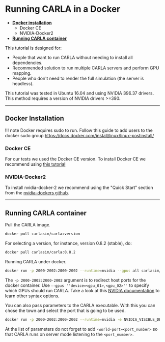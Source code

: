 # Running CARLA in a Docker

* [__Docker installation__](#docker-installation)  
	* Docker CE
	* NVIDIA-Docker2
* [__Running CARLA container__](#running-carla-container)  

This tutorial is designed for:

* People that want to run CARLA without needing to install all dependencies.  
* Recommended solution to run multiple CARLA servers and perform GPU mapping.  
* People who don't need to render the full simulation (the server is headless).  

This tutorial was tested in Ubuntu 16.04 and using NVIDIA 396.37 drivers.
This method requires a version of NVIDIA drivers >=390.


---
## Docker Installation

!!! note
    Docker requires sudo to run. Follow this guide to add users to the docker sudo
    group <https://docs.docker.com/install/linux/linux-postinstall/>

### Docker CE

For our tests we used the Docker CE version.
To install Docker CE we recommend using [this tutorial][tutoriallink]

[tutoriallink]: https://docs.docker.com/install/linux/docker-ce/ubuntu/#extra-steps-for-aufs

### NVIDIA-Docker2

To install nvidia-docker-2 we recommend using the "Quick Start" section from the [nvidia-dockers github](https://github.com/NVIDIA/nvidia-docker).

---
## Running CARLA container

Pull the CARLA image.

```sh
docker pull carlasim/carla:version
```

For selecting a version, for instance, version 0.8.2 (stable), do:

```sh
docker pull carlasim/carla:0.8.2
```

Running CARLA under docker.

```sh
docker run -p 2000-2002:2000-2002 --runtime=nvidia --gpus all carlasim/carla:0.8.4
```

The `-p 2000-2002:2000-2002` argument is to redirect host ports for the docker container.
Use `--gpus '"device=<gpu_01>,<gpu_02>"'` to specify which GPUs should run CARLA. Take a look at this [NVIDIA documentation](https://github.com/NVIDIA/nvidia-docker) to learn other syntax options.

You can also pass parameters to the CARLA executable. With this you can chose the town and select the port that is going to be used. 

```sh
docker run -p 2000-2002:2000-2002 --runtime=nvidia -e NVIDIA_VISIBLE_DEVICES=0 carlasim/carla:0.8.4 /bin/bash CarlaUE4.sh  < Your list of parameters >
```

At the list of parameters do not forget to add `-world-port=<port_number>` so that CARLA runs on server mode listening to the `<port_number>`.
